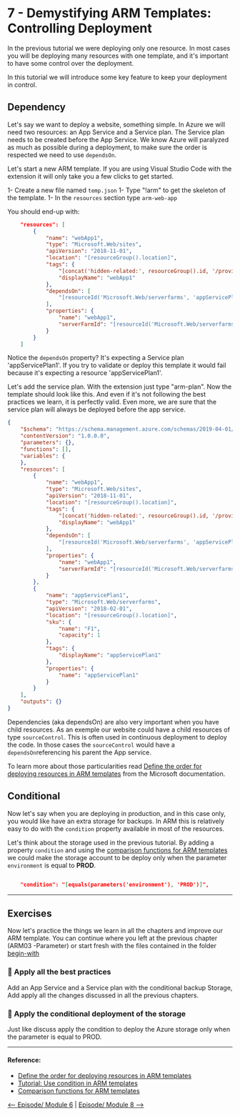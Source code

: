 # 7 - Demystifying ARM Templates: Controlling Deployment

In the previous tutorial we were deploying only one resource. In most cases you will be deploying many resources with one template, and it's important to have some control over the deployment.

In this tutorial we will introduce some key feature to keep your deployment in control.

## Dependency

Let's say we want to deploy a website, something simple. In Azure we will need two resources: an App Service and a Service plan. The Service plan needs to be created before the App Service. We know Azure will paralyzed as much as possible during a deployment, to make sure the order is respected we need to use `dependsOn`. 

Let's start a new ARM template. If you are using Visual Studio Code with the extension it will only take you a few clicks to get started.

1- Create a new file named `temp.json`
1- Type "!arm" to get the skeleton of the template.
1- In the `resources` section type `arm-web-app`

You should end-up with:

```json
    "resources": [
        {
            "name": "webApp1",
            "type": "Microsoft.Web/sites",
            "apiVersion": "2018-11-01",
            "location": "[resourceGroup().location]",
            "tags": {
                "[concat('hidden-related:', resourceGroup().id, '/providers/Microsoft.Web/serverfarms/appServicePlan1')]": "Resource",
                "displayName": "webApp1"
            },
            "dependsOn": [
                "[resourceId('Microsoft.Web/serverfarms', 'appServicePlan1')]"
            ],
            "properties": {
                "name": "webApp1",
                "serverFarmId": "[resourceId('Microsoft.Web/serverfarms', 'appServicePlan1')]"
            }
        }
    ]
```

Notice the `dependsOn` property? It's expecting a Service plan 'appServicePlan1'. If you try to validate or deploy this template it would fail because it's expecting a resource 'appServicePlan1'. 

Let's add the service plan. With the extension just type "arm-plan". Now the template should look like this. And even if it's not following the best practices we learn, it is perfectly valid. Even more, we are sure that the service plan will always be deployed before the app service.  

```json
{
    "$schema": "https://schema.management.azure.com/schemas/2019-04-01/deploymentTemplate.json#",
    "contentVersion": "1.0.0.0",
    "parameters": {},
    "functions": [],
    "variables": {
    },
    "resources": [
        {
            "name": "webApp1",
            "type": "Microsoft.Web/sites",
            "apiVersion": "2018-11-01",
            "location": "[resourceGroup().location]",
            "tags": {
                "[concat('hidden-related:', resourceGroup().id, '/providers/Microsoft.Web/serverfarms/appServicePlan1')]": "Resource",
                "displayName": "webApp1"
            },
            "dependsOn": [
                "[resourceId('Microsoft.Web/serverfarms', 'appServicePlan1')]"
            ],
            "properties": {
                "name": "webApp1",
                "serverFarmId": "[resourceId('Microsoft.Web/serverfarms', 'appServicePlan1')]"
            }
        },
        {
            "name": "appServicePlan1",
            "type": "Microsoft.Web/serverfarms",
            "apiVersion": "2018-02-01",
            "location": "[resourceGroup().location]",
            "sku": {
                "name": "F1",
                "capacity": 1
            },
            "tags": {
                "displayName": "appServicePlan1"
            },
            "properties": {
                "name": "appServicePlan1"
            }
        }
    ],
    "outputs": {}
}
```

Dependencies (aka dependsOn) are also very important when you have child resources. As an exemple our website could have a child resources of type `sourceControl`. This is often used in continuous deployment to deploy the code. In those cases the `sourceControl` would have a `dependsOn`referencing his parent the App service. 

To learn more about those particularities read [Define the order for deploying resources in ARM templates](https://docs.microsoft.com/en-us/azure/azure-resource-manager/templates/define-resource-dependency?WT.mc_id=learnARM-github-frbouche) from the Microsoft documentation.

## Conditional

Now let's say when you are deploying in production, and in this case only, you would like have an extra storage for backups. In ARM this is relatively easy to do with the `condition` property available in most of the resources.

Let's think about the storage used in the previous tutorial. By adding a property `condition` and using the [comparison functions for ARM templates](https://docs.microsoft.com/en-us/azure/azure-resource-manager/templates/template-functions-comparison?WT.mc_id=learnARM-github-frbouche) we could make the storage account to be deploy only when the parameter `environment` is equal to **PROD**.

```json

    "condition": "[equals(parameters('environment'), 'PROD')]",

```

---

## Exercises

Now let's practice the things we learn in all the chapters and improve our ARM template. You can continue where you left at the previous chapter (ARM03 -Parameter) or start fresh with the files contained in the folder [begin-with](begin-with/azuredeploy.json)


### 🥖 Apply all the best practices 

Add an App Service and a Service plan with the conditional backup Storage, Add apply all the changes discussed in all the previous chapters.


### 🥖 Apply the conditional deployment of the storage 

Just like discuss apply the condition to deploy the Azure storage only when the parameter is equal to PROD.


---


#### Reference: 

- [Define the order for deploying resources in ARM templates](https://docs.microsoft.com/en-us/azure/azure-resource-manager/templates/define-resource-dependency?WT.mc_id=learnARM-github-frbouche)
- [Tutorial: Use condition in ARM templates](https://docs.microsoft.com/en-us/azure/azure-resource-manager/templates/template-tutorial-use-conditions)
- [Comparison functions for ARM templates](https://docs.microsoft.com/en-us/azure/azure-resource-manager/templates/template-functions-comparison?WT.mc_id=learnARM-github-frbouche)


[<-- Episode/ Module 6](../ARM06/README.md) | [Episode/ Module 8 -->](../ARM08/README.md)